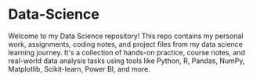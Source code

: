 # Data-Science
Welcome to my Data Science repository!
This repo contains my personal work, assignments, coding notes, and project files from my data science learning journey. It's a collection of hands-on practice, course notes, and real-world data analysis tasks using tools like Python, R, Pandas, NumPy, Matplotlib, Scikit-learn, Power BI, and more.
